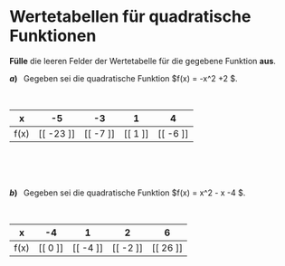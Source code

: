 <!--
version:  0.0.1

language: de

@style
input {
    text-align: center;
}

.flex-container {
    display: flex;
    flex-wrap: wrap;
    align-items: stretch;
    gap: 20px;
}

.flex-child {
    flex: 1;
    min-width: 350px;
    margin-right: 20px;
}

@media (max-width: 400px) {
    .flex-child {
        flex: 100%;
        margin-right: 0;
    }
}
@end

formula: \carry   \textcolor{red}{\scriptsize #1}
formula: \digit   \rlap{\carry{#1}}\phantom{#2}#2
formula: \permil  \text{‰}

import: https://raw.githubusercontent.com/LiaTemplates/Tikz-Jax/main/README.md

script: https://cdn.jsdelivr.net/gh/LiaTemplates/Tikz-Jax@main/dist/index.js


tags: quadratische Funktionen, Negative Zahlen, sehr leicht, niedrig, Angeben

comment: Fülle Wertetabellen für quadratische Funktionen aus.

author: Martin Lommatzsch

-->




# Wertetabellen für quadratische Funktionen



**Fülle** die leeren Felder der Wertetabelle für die gegebene Funktion **aus**.




__$a)\;\;$__ Gegeben sei die quadratische Funktion $f(x) = -x^2 +2 $. 

<br>

<!-- data-type="none"
data-sortable="false" -->
|   x   |    -5     |     -3    |     1     |     4     |
| :---: | :-------: | :-------: | :-------: | :-------: |
|  f(x) | [[ -23 ]] | [[  -7 ]] | [[  1  ]] | [[  -6 ]] |

<br>
<br>
<br>

__$b)\;\;$__ Gegeben sei die quadratische Funktion $f(x) = x^2 - x -4 $. 

<br>

<!-- data-type="none"
data-sortable="false" -->
|   x   |    -4     |      1    |     2     |      6    |
| :---: | :-------: | :-------: | :-------: | :-------: |
|  f(x) | [[  0  ]] | [[ -4  ]] | [[ -2  ]] | [[  26 ]] |

<br>
<br>
<br>